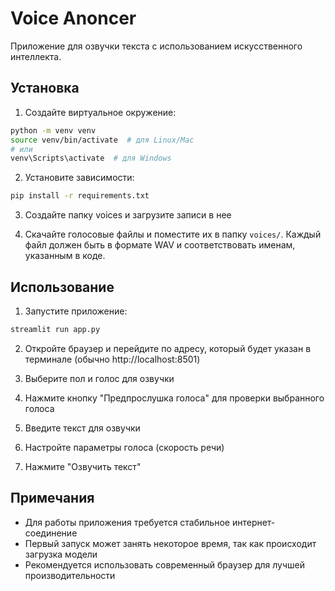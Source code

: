 # Voice Anoncer

Приложение для озвучки текста с использованием искусственного интеллекта.

## Установка

1. Создайте виртуальное окружение:
```bash
python -m venv venv
source venv/bin/activate  # для Linux/Mac
# или
venv\Scripts\activate  # для Windows
```

2. Установите зависимости:
```bash
pip install -r requirements.txt
```
3. Создайте папку voices и загрузите записи в нее
   
4. Скачайте голосовые файлы и поместите их в папку `voices/`. Каждый файл должен быть в формате WAV и соответствовать именам, указанным в коде.

## Использование

1. Запустите приложение:
```bash
streamlit run app.py
```

2. Откройте браузер и перейдите по адресу, который будет указан в терминале (обычно http://localhost:8501)

3. Выберите пол и голос для озвучки
4. Нажмите кнопку "Предпрослушка голоса" для проверки выбранного голоса
5. Введите текст для озвучки
6. Настройте параметры голоса (скорость речи)
7. Нажмите "Озвучить текст"

## Примечания

- Для работы приложения требуется стабильное интернет-соединение
- Первый запуск может занять некоторое время, так как происходит загрузка модели
- Рекомендуется использовать современный браузер для лучшей производительности 
